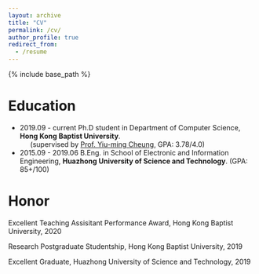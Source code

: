 ```yaml
---
layout: archive
title: "CV"
permalink: /cv/
author_profile: true
redirect_from:
  - /resume
---
```


{% include base_path %}

Education
======
* 2019.09 - current Ph.D student in Department of Computer Science, **Hong Kong Baptist University**. <br>
&ensp;&ensp;&ensp;(supervised by [Prof. Yiu-ming Cheung](https://www.comp.hkbu.edu.hk/~ymc/), GPA: 3.78/4.0) 
* 2015.09 - 2019.06 B.Eng. in School of Electronic and Information Engineering, **Huazhong University of Science and Technology**. (GPA: 85+/100)  <br>

Honor
======
Excellent Teaching Assisitant Performance Award, Hong Kong Baptist University, 2020

Research Postgraduate Studentship, Hong Kong Baptist University, 2019

Excellent Graduate, Huazhong University of Science and Technology, 2019
